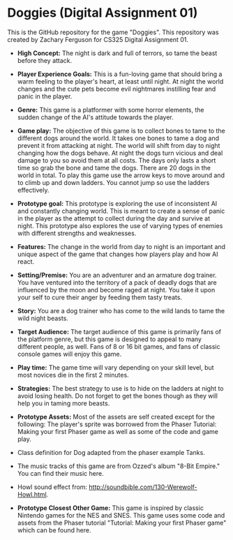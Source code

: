 # Doggies (Digital Assignment 01)

This is the GitHub repository for the game "Doggies". This repository was created by Zachary Ferguson for CS325 Digital Assignment 01. 

* **High Concept:** The night is dark and full of terrors, so tame the beast before they attack.

* **Player Experience Goals:** This is a fun-loving game that should bring a warm feeling to the player's heart, at least until night. At night the world changes and the cute pets become evil nightmares instilling fear and panic in the player.

* **Genre:** This game is a platformer with some horror elements, the sudden change of the AI's attitude towards the player.

* **Game play:** The objective of this game is to collect bones to tame to the different dogs around the world. It takes one bones to tame a dog and prevent it from attacking at night. The world will shift from day to night changing how the dogs behave. At night the dogs turn vicious and deal damage to you so avoid them at all costs. The days only lasts a short time so grab the bone and tame the dogs. There are 20 dogs in the world in total.
To play this game use the arrow keys to move around and to climb up and down ladders. You cannot jump so use the ladders effectively.

* **Prototype goal:** This prototype is exploring the use of inconsistent AI and constantly changing world. This is meant to create a sense of panic in the player as the attempt to collect during the day and survive at night. This prototype also explores the use of varying types of enemies with different strengths and weaknesses.

* **Features:** The change in the world from day to night is an important and unique aspect of the game that changes how players play and how AI react.

* **Setting/Premise:** You are an adventurer and an armature dog trainer. You have ventured into the territory of a pack of deadly dogs that are influenced by the moon and become raged at night. You take it upon your self to cure their anger by feeding them tasty treats.

* **Story:** You are a dog trainer who has come to the wild lands to tame the wild night beasts.

* **Target Audience:** The target audience of this game is primarily fans of the platform genre, but this game is designed to appeal to many different people, as well. Fans of 8 or 16 bit games, and fans of classic console games will enjoy this game.

* **Play time:** The game time will vary depending on your skill level, but most novices die in the first 2 minutes.

* **Strategies:** The best strategy to use is to hide on the ladders at night to avoid losing health. Do not forget to get the bones though as they will help you in taming more beasts.

* **Prototype Assets:** Most of the assets are self created except for the following:
The player's sprite was borrowed from the Phaser Tutorial: Making your first Phaser game as well as some of the code and game play.

 * Class definition for Dog adapted from the phaser example Tanks.
 * The music tracks of this game are from Ozzed's album "8-Bit Empire." You can find their music here.
 * Howl sound effect from: http://soundbible.com/130-Werewolf-Howl.html.
  
* **Prototype Closest Other Game:** This game is inspired by classic Nintendo games for the NES and SNES. This game uses some code and assets from the Phaser tutorial "Tutorial: Making your first Phaser game" which can be found here.
